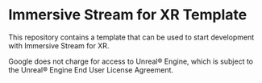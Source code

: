 # Immersive Stream for XR Template

This repository contains a template that can be used to start
development with Immersive Stream for XR.

Google does not charge for access to Unreal® Engine, which is
subject to the Unreal® Engine End User License Agreement.